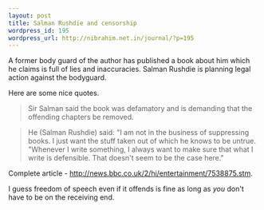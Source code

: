 ```yaml
--- 
layout: post
title: Salman Rushdie and censorship
wordpress_id: 195
wordpress_url: http://nibrahim.net.in/journal/?p=195
---
```

A former body guard of the author has published a book about him which he claims is full of lies and inaccuracies. Salman Rushdie is planning legal action against the bodyguard. 

Here are some nice quotes.
<blockquote>Sir Salman said the book was defamatory and is demanding that the offending chapters be removed. </blockquote>
<blockquote>He (Salman Rushdie) said: "I am not in the business of suppressing books. I just want the stuff taken out of which he knows to be untrue.
"Whenever I write something, I always want to make sure that what I write is defensible. That doesn't seem to be the case here." 
</blockquote>

Complete article - <a href="http://news.bbc.co.uk/2/hi/entertainment/7538875.stm">http://news.bbc.co.uk/2/hi/entertainment/7538875.stm</a>.

I guess freedom of speech even if it offends is fine as long as <em>you</em> don't have to be on the receiving end.
